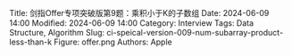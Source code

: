 Title: 剑指Offer专项突破版第9题：乘积小于K的子数组
Date: 2024-06-09 14:00
Modified: 2024-06-09 14:00
Category: Interview
Tags: Data Structure, Algorithm
Slug: ci-speical-version-009-num-subarray-product-less-than-k
Figure: offer.png
Authors: Apple